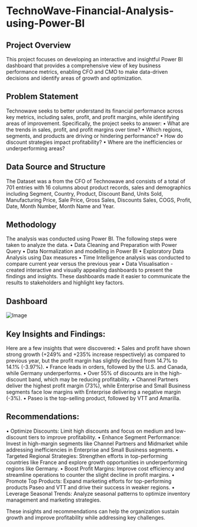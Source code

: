 # TechnoWave-Financial-Analysis-using-Power-BI

## Project Overview
This project focuses on developing an interactive and insightful Power BI dashboard that provides a comprehensive view of key business performance metrics, enabling CFO and CMO to make data-driven decisions and identify areas of growth and optimization.
 
## Problem Statement
Technowave seeks to better understand its financial performance across key metrics, including sales, profit, and profit margins, while identifying areas of improvement. Specifically, the project seeks to answer:
•	What are the trends in sales, profit, and profit margins over time?
•	Which regions, segments, and products are driving or hindering performance?
•	How do discount strategies impact profitability?
•	Where are the inefficiencies or underperforming areas?

## Data Source and Structure
The Dataset was a from the CFO of Technowave and consists of a total of 701 entries with 16 columns about product records, sales and demographics including Segment, Country, Product, Discount Band, Units Sold, Manufacturing Price, Sale Price, Gross Sales, Discounts Sales, COGS, Profit, Date, Month Number, Month Name and Year.

## Methodology
The analysis was conducted using Power BI. The following steps were taken to analyze the data.
•	Data Cleaning and Preparation with Power Query
•	Data Normalization and modelling in Power BI
•	Exploratory Data Analysis using Dax measures
•	Time Intelligence analysis was conducted to compare current year versus the previous year
•	Data Visualisation - created interactive and visually appealing dashboards to present the findings and insights. These dashboards made it easier to communicate the results to stakeholders and highlight key factors.

## Dashboard
![Image](https://github.com/user-attachments/assets/62053ef6-5d14-488a-9b84-1b0170dad50f)

## Key Insights and Findings:

Here are a few insights that were discovered:
•	Sales and profit have shown strong growth (+249% and +235% increase respectively) as compared to previous year, but the profit margin has slightly declined from 14.7% to 14.1% (-3.97%).
•	France leads in orders, followed by the U.S. and Canada, while Germany underperforms.
•	Over 55% of discounts are in the high-discount band, which may be reducing profitability.
•	Channel Partners deliver the highest profit margin (73%), while Enterprise and Small Business segments face low margins with Enterprise delivering a negative margin (-3%).
•	Paseo is the top-selling product, followed by VTT and Amarilla.

## Recommendations:
•	Optimize Discounts: Limit high discounts and focus on medium and low-discount tiers to improve profitability.
•	Enhance Segment Performance: Invest in high-margin segments like Channel Partners and Midmarket while addressing inefficiencies in Enterprise and Small Business segments.
•	Targeted Regional Strategies: Strengthen efforts in top-performing countries like France and explore growth opportunities in underperforming regions like Germany.
•	Boost Profit Margins: Improve cost efficiency and streamline operations to counter the slight decline in profit margins.
•	Promote Top Products: Expand marketing efforts for top-performing products Paseo and VTT and drive their success in weaker regions.
•	Leverage Seasonal Trends: Analyze seasonal patterns to optimize inventory management and marketing strategies.

These insights and recommendations can help the organization sustain growth and improve profitability while addressing key challenges.
